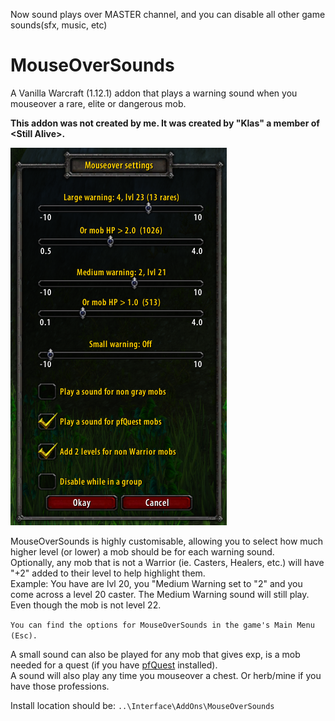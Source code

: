 Now sound plays over MASTER channel, and you can disable all other game sounds(sfx, music, etc)


# MouseOverSounds
A Vanilla Warcraft (1.12.1) addon that plays a warning sound when you mouseover a rare, elite or dangerous mob. 

**This addon was not created by me. It was created by "Klas" a member of \<Still Alive\>.**  

![MouseOverSounds](https://github.com/Lexiebean/MouseOverSounds/blob/main/Preview.png)

MouseOverSounds is highly customisable, allowing you to select how much higher level (or lower) a mob should be for each warning sound.  
Optionally, any mob that is not a Warrior (ie. Casters, Healers, etc.) will have "+2" added to their level to help highlight them.  
Example: You have are lvl 20, you "Medium Warning set to "2" and you come across a level 20 caster. The Medium Warning sound will still play. Even though the mob is not level 22.

`You can find the options for MouseOverSounds in the game's Main Menu (Esc).`

A small sound can also be played for any mob that gives exp, is a mob needed for a quest (if you have [pfQuest](http://shagu.org/pfQuest/) installed).  
A sound will also play any time you mouseover a chest. Or herb/mine if you have those professions.

Install location should be: `..\Interface\AddOns\MouseOverSounds`
